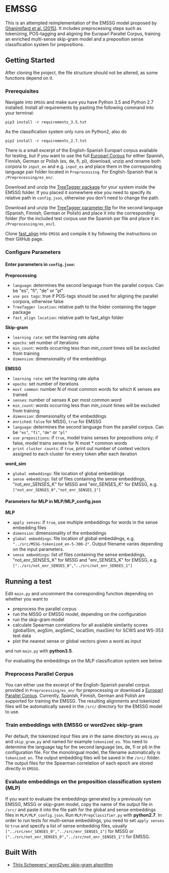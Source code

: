 # EMSSG

This is an attempted reimplementation of the EMSSG model proposed by [Ghanimifard et al. (2015)](https://aclweb.org/anthology//R15-1029).
It includes preprocessing steps such as tokenizing, POS-tagging and aligning the Europarl Parallel Corpus, training an enriched multi-sense skip-gram model and a preposition sense classification system for prepositions.

## Getting Started
After cloning the project, the file structure should not be altered, as some functions depend on it.

### Prerequisites

Navigate into `EMSSG` and make sure you have Python 3.5 and Python 2.7 installed. Install all requirements by pasting the following command into your terminal:

  `pip3 install -r requirements_3.5.txt`
  
  As the classification system only runs on Python2, also do
  
  `pip2 install -r requirements_2.7.txt`

There is a small excerpt of the English-Spanish Europarl corpus available for testing, but if you want to use the full [Europarl Corpus](http://www.statmt.org/europarl/) for either Spanish, Finnish, German or Polish (es, de, fi, pl), download, unzip and rename both corpora to `input_en` and e.g. `input_es` and place them in the corresponding language pair folder located in `Preprocessing`. For English-Spanish that is `/Preprocessing/es_en/`.

Download and unzip the [TreeTagger package](http://www.cis.uni-muenchen.de/~schmid/tools/TreeTagger/) for your system inside the EMSSG folder. If you placed it somewhere else you need to specify its relative path in `config.json`, otherwise you don't need to change the path.

Download and unzip the [TreeTagger parameter file](http://www.cis.uni-muenchen.de/~schmid/tools/TreeTagger/) for the second language (Spanish, Finnish, German or Polish) and place it into the corresponding folder (for the included test corpus use the Spanish par file and place it in: `/Preprocessing/es_en/`).

Clone [fast_align](https://github.com/clab/fast_align) into `EMSSG` and compile it by following the instructions on their GitHub page.

### Configure Parameters
#### Enter parameters in `config.json`:

**Preprocessing**
* `language`: determines the second language from the parallel corpus. Can be "es", "fi", "de" or "pl"
* `use pos tags`: true if POS-tags should be used for aligning the parallel corpora, otherwise false
* `TreeTagger location`: relative path to the folder containing the tagger package
* `fast_align location`: relative path to fast_align folder

**Skip-gram**
* `learning rate`: set the learning rate alpha
* `epochs`: set number of iterations
* `min_count`: words occurring less than _min_count_ times will be excluded from training
* `dimension`: dimensionality of the embeddings

**EMSSG**
* `learning rate`: set the learning rate alpha
* `epochs`: set number of iterations
* `most common`: number N of most common words for which K senses are trained
* `senses`: number of senses K per most common word
* `min_count`: words occurring less than min_count times will be excluded from training
* `dimension`: dimensionality of the embeddings
* `enriched`: `false` for MSSG, `true` for EMSSG
* `language`: determines the second language from the parallel corpus. Can be `"es"`, `"fi"`, `"de"` or `"pl"`
* `use prepositions`: if `true`, model trains senses for prepositions only; if false, model trains senses for N most * common words
* `print cluster counts`: if `true`, print out number of context vectors assigned to each cluster for every token after each iteration

**word_sim**
* `global embeddings`: file location of global embeddings
* `sense embeddings`: list of files containing the sense embeddings, "not_enr_SENSES_K" for MSSG and "enr_SENSES_K" for EMSSG, e.g. `["not_enr_SENSES_0","not_enr_SENSES_1"]`

#### Parameters for MLP in MLP/MLP_config.json
**MLP**
* `apply senses`: if `true`, use multiple embeddings for words in the sense embedding files
* `dimension`: dimensionality of the embeddings
* `global embeddings`: file location of global embeddings, e.g. `"../src/MSSG-tokenized_en-5-300-2"`. Output filename varies depending on the input parameters.
* `sense embeddings`: list of files containing the sense embeddings, "not_enr_SENSES_K" for MSSG and "enr_SENSES_K" for EMSSG, e.g. `["../src/not_enr_SENSES_0","../src/not_enr_SENSES_1"]`

## Running a test

Edit `main.py` and uncomment the corresponding function depending on whether you want to 
* preprocess the parallel corpus
* run the MSSG or EMSSG model, depending on the configuration
* run the skip-gram model
* calculate Spearman correlations for all available similarity scores (globalSim, avgSim, avgSimC, localSim, maxSim) for SCWS and WS-353 test data
* plot the nearest sense or global vectors given a word as input

and run `main.py` with **python3.5**.

For evaluating the embeddings on the MLP classification system see below.

### Preprocess Parallel Corpus
You can either use the excerpt of the English-Spanish parallel corpus provided in `Preprocessing/es_en/` for preprocessing or download a [Europarl Parallel Corpus](http://www.statmt.org/europarl/). Currently, Spanish, Finnish, German and Polish are supported for training the EMSSG. The resulting alignments and tokenized files will be automatically saved in the `/src/` directory for the EMSSG model to use.

### Train embeddings with EMSSG or word2vec skip-gram
Per default, the tokenized input files are in the same directory as `emssg.py` and `skip_gram.py` and named for example `tokenized_es`.
You need to determine the language tag for the second language (es, de, fi or pl) in the configuration file. For the monolingual model, the filename automatically is `tokenized_en`.
The output embedding files will be saved in the `/src/` folder. The output files for the Spearman correlation of each epoch are stored directly in `EMSSG`.

### Evaluate embeddings on the preposition classification system (MLP)
If you want to evaluate the embeddings generated by a previously run EMSSG, MSSG or skip-gram model, copy the name of the output file in `/src/` and paste it into the file path for the global and sense embeddings files in `MLP/MLP_config.json`.
Run `MLP/PrepClassifier.py` with **python2.7**. In order to run tests for multi-sense embeddings, you need to set `apply senses` to `true` and specify a list of sense embedding files, usually `["../src/enr_SENSES_0","../src/enr_SENSES_1"]` for MSSG or `["../src/not_enr_SENSES_0","../src/not_enr_SENSES_1"]` for EMSSG. 

## Built With

* [Thijs Scheepers' word2vec skip-gram algorithm](https://github.com/tscheepers/word2vec)

